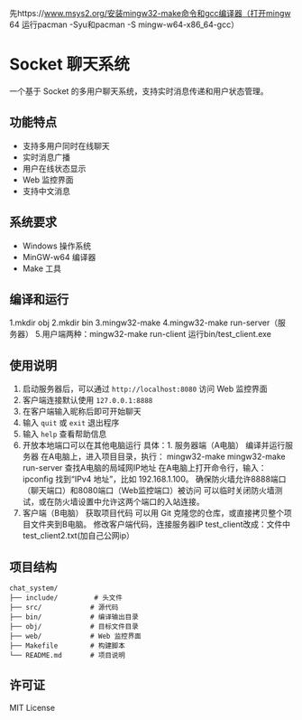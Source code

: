 先https://www.msys2.org/安装mingw32-make命令和gcc编译器（打开mingw 64 运行pacman -Syu和pacman -S mingw-w64-x86_64-gcc）
# Socket 聊天系统

一个基于 Socket 的多用户聊天系统，支持实时消息传递和用户状态管理。

## 功能特点

- 支持多用户同时在线聊天
- 实时消息广播
- 用户在线状态显示
- Web 监控界面
- 支持中文消息

## 系统要求

- Windows 操作系统
- MinGW-w64 编译器
- Make 工具

## 编译和运行
1.mkdir obj
2.mkdir bin
3.mingw32-make
4.mingw32-make run-server（服务器）
5.用户端两种：mingw32-make run-client           运行bin/test_client.exe


## 使用说明

1. 启动服务器后，可以通过 `http://localhost:8080` 访问 Web 监控界面
2. 客户端连接默认使用 `127.0.0.1:8888`
3. 在客户端输入昵称后即可开始聊天
4. 输入 `quit` 或 `exit` 退出程序
5. 输入 `help` 查看帮助信息
6. 开放本地端口可以在其他电脑运行
   具体：1. 服务器端（A电脑）
编译并运行服务器
在A电脑上，进入项目目录，执行：
 mingw32-make
 mingw32-make run-server
查找A电脑的局域网IP地址
在A电脑上打开命令行，输入：
 ipconfig 找到“IPv4 地址”，比如 192.168.1.100。
确保防火墙允许8888端口（聊天端口）和8080端口（Web监控端口）被访问
可以临时关闭防火墙测试，或在防火墙设置中允许这两个端口的入站连接。
2. 客户端（B电脑）
获取项目代码
可以用 Git 克隆您的仓库，或直接拷贝整个项目文件夹到B电脑。
修改客户端代码，连接服务器IP
test_client改成：文件中test_client2.txt(加自己公网ip）

## 项目结构

```
chat_system/
├── include/         # 头文件
├── src/            # 源代码
├── bin/            # 编译输出目录
├── obj/            # 目标文件目录
├── web/            # Web 监控界面
├── Makefile        # 构建脚本
└── README.md       # 项目说明
```

## 许可证

MIT License 
